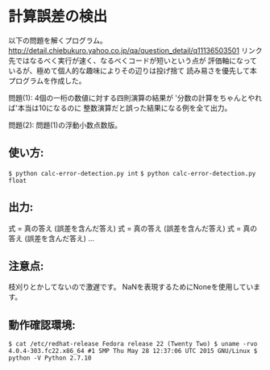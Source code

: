 # 計算誤差の検出

以下の問題を解くプログラム。
http://detail.chiebukuro.yahoo.co.jp/qa/question_detail/q11136503501
リンク先ではなるべく実行が速く、なるべくコードが短いという点が
評価軸になっているが、極めて個人的な趣味によりその辺りは投げ捨て
読み易さを優先して本プログラムを作成した。

問題(1):
4個の一桁の数値に対する四則演算の結果が
'分数の計算をちゃんとやれば'本当は10になるのに
整数演算だと誤った結果になる例を全て出力。

問題(2):
問題(1)の浮動小数点数版。

## 使い方:
`$ python calc-error-detection.py int`
`$ python calc-error-detection.py float`

## 出力:
式 = 真の答え (誤差を含んだ答え)
式 = 真の答え (誤差を含んだ答え)
式 = 真の答え (誤差を含んだ答え)
...

## 注意点:
枝刈りとかしてないので激遅です。
NaNを表現するためにNoneを使用しています。

## 動作確認環境:
`$ cat /etc/redhat-release
Fedora release 22 (Twenty Two)
$ uname -rvo
4.0.4-303.fc22.x86_64 #1 SMP Thu May 28 12:37:06 UTC 2015 GNU/Linux
$ python -V
Python 2.7.10`
